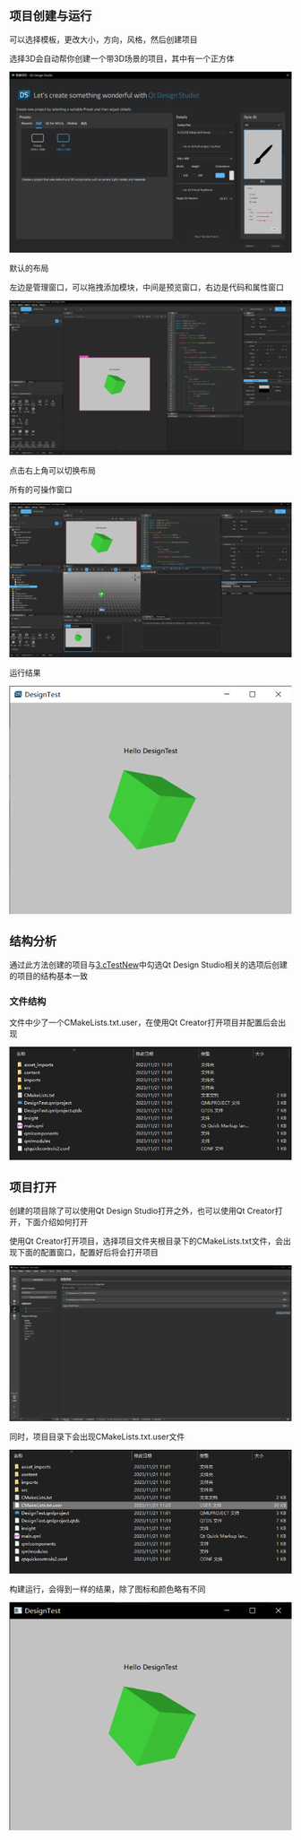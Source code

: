 ## 项目创建与运行

可以选择模板，更改大小，方向，风格，然后创建项目

选择3D会自动帮你创建一个带3D场景的项目，其中有一个正方体

![](image/18.png)

默认的布局

左边是管理窗口，可以拖拽添加模块，中间是预览窗口，右边是代码和属性窗口

![](image/19.png)

点击右上角可以切换布局

所有的可操作窗口

![](image/22.png)

运行结果

![](image/20.png)

## 结构分析

通过此方法创建的项目与[3.cTestNew](./3.CTestNew.md)中勾选Qt Design Studio相关的选项后创建的项目的结构基本一致

### 文件结构

文件中少了一个CMakeLists.txt.user，在使用Qt Creator打开项目并配置后会出现

![](image/21.png)


## 项目打开

创建的项目除了可以使用Qt Design Studio打开之外，也可以使用Qt Creator打开，下面介绍如何打开

使用Qt Creator打开项目，选择项目文件夹根目录下的CMakeLists.txt文件，会出现下面的配置窗口，配置好后将会打开项目

![](image/23.png)

同时，项目目录下会出现CMakeLists.txt.user文件

![](image/24.png)

构建运行，会得到一样的结果，除了图标和颜色略有不同

![](image/25.png)
